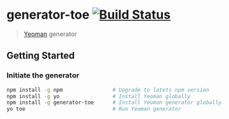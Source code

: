 # generator-toe [![Build Status](https://secure.travis-ci.org/bennyn/generator-toe.png?branch=master)](https://travis-ci.org/bennyn/generator-toe)

> [Yeoman](http://yeoman.io) generator


## Getting Started

### Initiate the generator

```bash
npm install -g npm                # Upgrade to latets npm version
npm install -g yo                 # Install Yeoman globally
npm install -g generator-toe      # Install Yeoman generator globally
yo toe                            # Run Yeoman generator
```
